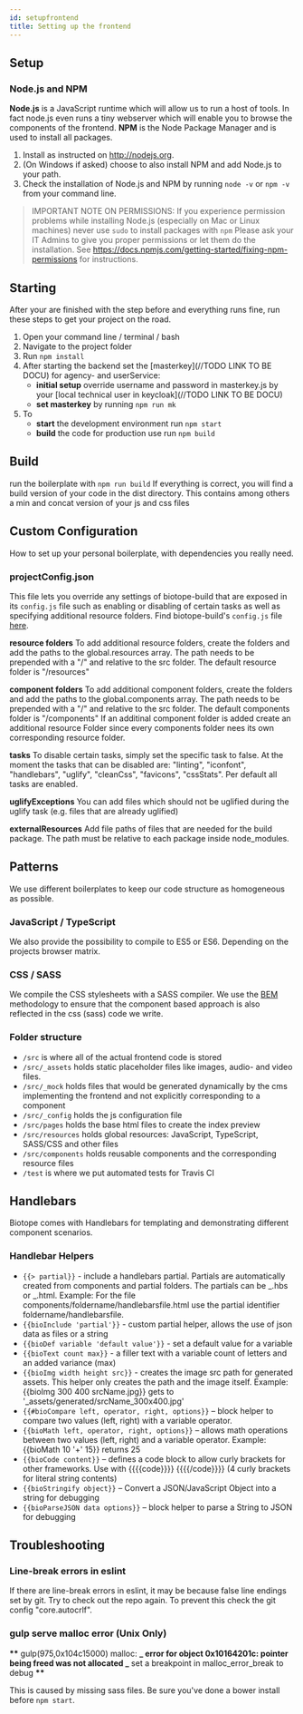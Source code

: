 ```yaml
---
id: setupfrontend
title: Setting up the frontend
---
```


## Setup

### Node.js and NPM

**Node.js** is a JavaScript runtime which will allow us to run a host of tools. In fact node.js even runs a tiny webserver which will enable you to browse the components of the frontend.
**NPM** is the Node Package Manager and is used to install all packages.

1. Install as instructed on <http://nodejs.org>.
2. (On Windows if asked) choose to also install NPM and add Node.js to your path.
3. Check the installation of Node.js and NPM by running `node -v` or `npm -v` from your command line.

> IMPORTANT NOTE ON PERMISSIONS: If you experience permission problems while installing Node.js (especially on Mac or Linux machines) never use `sudo` to install packages with `npm`
> Please ask your IT Admins to give you proper permissions or let them do the installation. See <https://docs.npmjs.com/getting-started/fixing-npm-permissions> for instructions.

## Starting

After your are finished with the step before and everything runs fine, run these steps to get your project on the road.

1. Open your command line / terminal / bash
2. Navigate to the project folder
3. Run `npm install`
4. After starting the backend set the [masterkey](//TODO LINK TO BE DOCU) for agency- and userService:
   - **initial setup** override username and password in masterkey.js by your [local technical user in keycloak](//TODO LINK TO BE DOCU)  
   - **set masterkey** by running `npm run mk`
5. To
   - **start** the development environment run `npm start`
   - **build** the code for production use run `npm build`

## Build

run the boilerplate with `npm run build` If everything is correct, you will find a build version of your code in the dist directory. This contains among others a min and concat version of your js and css files

## Custom Configuration

How to set up your personal boilerplate, with dependencies you really need.

### projectConfig.json

This file lets you override any settings of biotope-build that are exposed in its `config.js` file such as enabling or disabling of certain tasks as well as specifying additional resource folders. Find biotope-build's `config.js` file [here](https://github.com/biotope/biotope-build/blob/master/config.js).

**resource folders**
To add additional resource folders, create the folders and add the paths to the global.resources array.
The path needs to be prepended with a "/" and relative to the src folder.
The default resource folder is "/resources"

**component folders**
To add additional component folders, create the folders and add the paths to the global.components array.
The path needs to be prepended with a "/" and relative to the src folder.
The default components folder is "/components"
If an additinal component folder is added create an additional resource Folder since every components folder nees its own corresponding resource folder.

**tasks**
To disable certain tasks, simply set the specific task to false.
At the moment the tasks that can be disabled are: "linting", "iconfont", "handlebars", "uglify", "cleanCss", "favicons", "cssStats".
Per default all tasks are enabled.

**uglifyExceptions**
You can add files which should not be uglified during the uglify task (e.g. files that are already uglified)

**externalResources**
Add file paths of files that are needed for the build package. The path must be relative to each package inside node_modules.

## Patterns

We use different boilerplates to keep our code structure as homogeneous as possible.

### JavaScript / TypeScript

We also provide the possibility to compile to ES5 or ES6. Depending on the projects browser matrix.

### CSS / SASS

We compile the CSS stylesheets with a SASS compiler. We use the [BEM](http://getbem.com/naming/) methodology to ensure that the component based approach is also reflected in the css (sass) code we write.

### Folder structure

- `/src` is where all of the actual frontend code is stored
- `/src/_assets` holds static placeholder files like images, audio- and video files.
- `/src/_mock` holds files that would be generated dynamically by the cms implementing the frontend and not explicitly corresponding to a component
- `/src/_config` holds the js configuration file
- `/src/pages` holds the base html files to create the index preview
- `/src/resources` holds global resources: JavaScript, TypeScript, SASS/CSS and other files
- `/src/components` holds reusable components and the corresponding resource files
- `/test` is where we put automated tests for Travis CI

## Handlebars

Biotope comes with Handlebars for templating and demonstrating different component scenarios.

### Handlebar Helpers

- `{{> partial}}` - include a handlebars partial. Partials are automatically created from components and partial folders. The partials can be _.hbs or _.html. Example: For the file components/foldername/handlebarsfile.html use the partial identifier foldername/handlebarsfile.
- `{{bioInclude 'partial'}}` - custom partial helper, allows the use of json data as files or a string
- `{{bioDef variable 'default value'}}` - set a default value for a variable
- `{{bioText count max}}` - a filler text with a variable count of letters and an added variance (max)
- `{{bioImg width height src}}` - creates the image src path for generated assets. This helper only creates the path and the image itself. Example: {{bioImg 300 400 srcName.jpg}} gets to '\_assets/generated/srcName_300x400.jpg'
- `{{#bioCompare left, operator, right, options}}` – block helper to compare two values (left, right) with a variable operator.
- `{{bioMath left, operator, right, options}}` – allows math operations between two values (left, right) and a variable operator. Example: {{bioMath 10 '+' 15}} returns 25
- `{{bioCode content}}` – defines a code block to allow curly brackets for other frameworks. Use with {{{{code}}}} {{{{/code}}}} (4 curly brackets for literal string contents)
- `{{bioStringify object}}` – Convert a JSON/JavaScript Object into a string for debugging
- `{{bioParseJSON data options}}` – block helper to parse a String to JSON for debugging

## Troubleshooting

### Line-break errors in eslint

If there are line-break errors in eslint, it may be because false line endings set by git. Try to check out the repo again.
To prevent this check the git config "core.autocrlf".

### gulp serve malloc error (Unix Only)

******\*\******* gulp(975,0x104c15000) malloc: **_ error for object 0x10164201c: pointer being freed was not allocated _** set a breakpoint in malloc_error_break to debug ******\*\*******

This is caused by missing sass files. Be sure you've done a bower install before `npm start`.